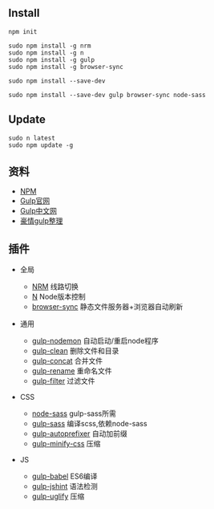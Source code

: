 ## Install

```
npm init 

sudo npm install -g nrm
sudo npm install -g n
sudo npm install -g gulp
sudo npm install -g browser-sync

sudo npm install --save-dev

sudo npm install --save-dev gulp browser-sync node-sass
```

## Update
```
sudo n latest
sudo npm update -g
```

## 资料
- [NPM](https://www.npmjs.com/)
- [Gulp官网](http://gulpjs.com/)
- [Gulp中文网](http://www.gulpjs.com.cn/)
- [豪情gulp整理](https://github.com/jsfront/use-gulp)

## 插件
- 全局
  - [NRM](https://www.npmjs.com/package/nrm) 线路切换
  - [N](https://www.npmjs.com/package/n) Node版本控制
  - [browser-sync](https://www.npmjs.com/package/browser-sync) 静态文件服务器+浏览器自动刷新

- 通用
  - [gulp-nodemon](https://www.npmjs.com/package/gulp-nodemon) 自动启动/重启node程序
  - [gulp-clean](https://github.com/peter-vilja/gulp-clean)  删除文件和目录
  - [gulp-concat](https://github.com/wearefractal/gulp-concat) 合并文件
  - [gulp-rename](https://github.com/hparra/gulp-rename) 重命名文件
  - [gulp-filter](https://github.com/sindresorhus/gulp-filter) 过滤文件

- CSS
  - [node-sass](https://www.npmjs.com/package/node-sass) gulp-sass所需
  - [gulp-sass](https://www.npmjs.com/package/gulp-sass) 编译scss,依赖node-sass
  - [gulp-autoprefixer](https://www.npmjs.com/package/gulp-autoprefixer) 自动加前缀
  - [gulp-minify-css](https://www.npmjs.com/package/gulp-minify-css) 压缩

- JS 
  - [gulp-babel](https://www.npmjs.com/package/gulp-babel) ES6编译
  - [gulp-jshint](https://www.npmjs.com/package/gulp-jshint) 语法检测
  - [gulp-uglify](https://github.com/terinjokes/gulp-uglify) 压缩


